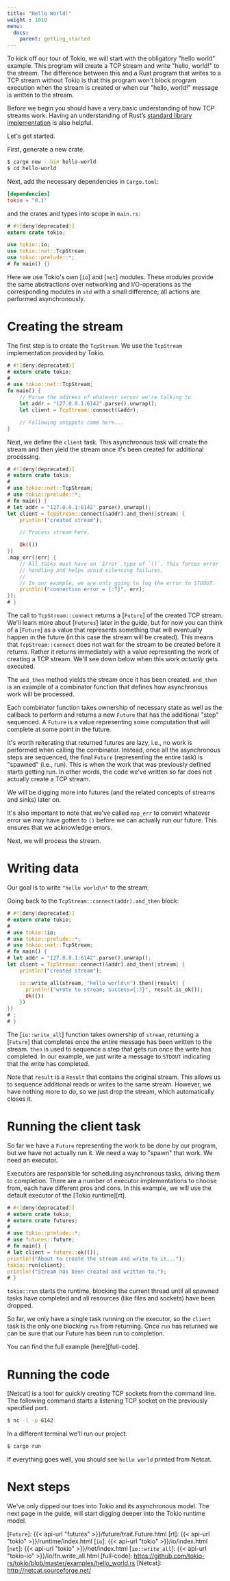 ```yaml
---
title: "Hello World!"
weight : 1010
menu:
  docs:
    parent: getting_started
---
```


To kick off our tour of Tokio, we will start with the obligatory "hello world" example. This program will create a TCP stream and write "hello, world!" to the stream. The difference between this and a Rust program that writes to a TCP stream without Tokio is that this program won't block program execution when the stream is created or when our "hello, world!" message is written to the stream.

Before we begin you should have a very basic understanding of how TCP streams work. Having an understanding of Rust’s [standard library implementation](https://doc.rust-lang.org/std/net/struct.TcpStream.html) is also helpful.

Let's get started.

First, generate a new crate.

```bash
$ cargo new --bin hello-world
$ cd hello-world
```

Next, add the necessary dependencies in `Cargo.toml`:

```toml
[dependencies]
tokio = "0.1"
```

and the crates and types into scope in `main.rs`:

```rust
# #![deny(deprecated)]
extern crate tokio;

use tokio::io;
use tokio::net::TcpStream;
use tokio::prelude::*;
# fn main() {}
```

Here we use Tokio's own [`io`] and [`net`] modules. These modules provide the same
abstractions over networking and I/O-operations as the corresponding modules in `std`
with a small difference; all actions are performed asynchronously.

# Creating the stream

The first step is to create the `TcpStream`. We use the `TcpStream` implementation provided by Tokio.

```rust
# #![deny(deprecated)]
# extern crate tokio;
#
# use tokio::net::TcpStream;
fn main() {
    // Parse the address of whatever server we're talking to
    let addr = "127.0.0.1:6142".parse().unwrap();
    let client = TcpStream::connect(&addr);

    // Following snippets come here...
}
```

Next, we define the `client` task. This asynchronous task will create the stream and then yield the stream once it's been created for additional processing.

```rust
# #![deny(deprecated)]
# extern crate tokio;
#
# use tokio::net::TcpStream;
# use tokio::prelude::*;
# fn main() {
# let addr = "127.0.0.1:6142".parse().unwrap();
let client = TcpStream::connect(&addr).and_then(|stream| {
    println!("created stream");

    // Process stream here.

    Ok(())
})
.map_err(|err| {
    // All tasks must have an `Error` type of `()`. This forces error
    // handling and helps avoid silencing failures.
    //
    // In our example, we are only going to log the error to STDOUT.
    println!("connection error = {:?}", err);
});
# }
```

The call to `TcpStream::connect` returns a [`Future`] of the created TCP stream. We'll learn more about [`Futures`] later in the guide, but for now you can think of a [`Future`] as a value that represents something that will eventually happen in the future (in this case the stream will be created). This means that `TcpStream::connect` does not wait for the stream to be created before it returns. Rather it returns immediately with a value representing the work of creating a TCP stream. We'll see down below when this work _actually_ gets executed.

The `and_then` method yields the stream once it has been created. `and_then` is an example of a combinator function that defines how asynchronous work will be processed.

Each combinator function takes ownership of necessary state as well as the callback to perform and returns a new `Future` that has the additional "step" sequenced. A `Future` is a value representing some computation that will complete at some point in the future.

It's worth reiterating that returned futures are lazy, i.e., no work is performed when calling the combinator. Instead, once all the asynchronous steps are sequenced, the final `Future` (representing the entire task) is "spawned" (i.e., run). This is when the work that was previously defined starts getting run. In other words, the code we've written so far does not actually create a TCP stream.

We will be digging more into futures (and the related concepts of streams and sinks) later on.

It's also important to note that we've called `map_err` to convert whatever error we may have gotten to `()` before we can actually run our future. This ensures that we acknowledge errors.

Next, we will process the stream.

# Writing data

Our goal is to write `"hello world\n"` to the stream.

Going back to the `TcpStream::connect(addr).and_then` block:

```rust
# #![deny(deprecated)]
# extern crate tokio;
#
# use tokio::io;
# use tokio::prelude::*;
# use tokio::net::TcpStream;
# fn main() {
# let addr = "127.0.0.1:6142".parse().unwrap();
let client = TcpStream::connect(&addr).and_then(|stream| {
    println!("created stream");

    io::write_all(stream, "hello world\n").then(|result| {
      println!("wrote to stream; success={:?}", result.is_ok());
      Ok(())
    })
})
# ;
# }
```

The [`io::write_all`] function takes ownership of `stream`, returning a [`Future`] that completes once the entire message has been written to the stream. `then` is used to sequence a step that gets run once the write has completed. In our example, we just write a message to `STDOUT` indicating that the write has completed.

Note that `result` is a `Result` that contains the original stream. This allows us to sequence additional reads or writes to the same stream. However, we have nothing more to do, so we just drop the stream, which automatically closes it.

# Running the client task

So far we have a `Future` representing the work to be done by our program, but we have not actually run it. We need a way to "spawn" that work. We need an executor.

Executors are responsible for scheduling asynchronous tasks, driving them to completion. There are a number of executor implementations to choose from, each have different pros and cons. In this example, we will use the default executor of the [Tokio runtime][rt].

```rust
# #![deny(deprecated)]
# extern crate tokio;
# extern crate futures;
#
# use tokio::prelude::*;
# use futures::future;
# fn main() {
# let client = future::ok(());
println!("About to create the stream and write to it...");
tokio::run(client);
println!("Stream has been created and written to.");
# }
```

`tokio::run` starts the runtime, blocking the current thread until all spawned tasks have completed and all resources (like files and sockets) have been dropped.

So far, we only have a single task running on the executor, so the `client` task is the only one blocking `run` from returning. Once `run` has returned we can be sure that our Future has been run to completion.

You can find the full example [here][full-code].

# Running the code

[Netcat] is a tool for quickly creating TCP sockets from the command line. The following
command starts a listening TCP socket on the previously specified port.

```bash
$ nc -l -p 6142
```

In a different terminal we'll run our project.

```bash
$ cargo run
```

If everything goes well, you should see `hello world` printed from Netcat.

# Next steps

We've only dipped our toes into Tokio and its asynchronous model. The next page in the guide, will start digging deeper into the Tokio runtime model.

[`Future`]: {{< api-url "futures" >}}/future/trait.Future.html
[rt]: {{< api-url "tokio" >}}/runtime/index.html
[`io`]: {{< api-url "tokio" >}}/io/index.html
[`net`]: {{< api-url "tokio" >}}/net/index.html
[`io::write_all`]: {{< api-url "tokio-io" >}}/io/fn.write_all.html
[full-code]: https://github.com/tokio-rs/tokio/blob/master/examples/hello_world.rs
[Netcat]: http://netcat.sourceforge.net/

